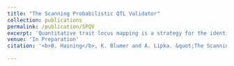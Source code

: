 ```yaml
---
title: "The Scanning Probabilistic QTL Validator"
collection: publications
permalink: /publication/SPQV
excerpt: 'Quantitative trait locus mapping is a strategy for the identification of genomic regions that are associated with a trait of interest. Previous methods for the statistical validation of the results of quantitative trait locus mapping studies are labor-intensive or rely on fragile assumptions. In this paper, we explore the possibility of validation of quantitative trait loci through resampling of the genome. We aim to determine the likelihood of finding a particular number of previously known genes given the null hypothesis of random placement of quantitative trait loci. We ultimately advocate for the use of a new, probabilistic method which takes into account the current knowledge of genes that contribute to the trait of interest, the difficulties with accommodating the edges of chromosomes, and the requirement for smoothness in resampling with replacement. We then present an open-source software package that can run this method in seconds or less, with no pre-processing required.'
venue: 'In Preparation'
citation: '<b>B. Haining</b>, K. Blumer and A. Lipka. &quot;The Scanning Probabilistic QTL Validator.&quot; <i>In preparation.</i>'

---
```

